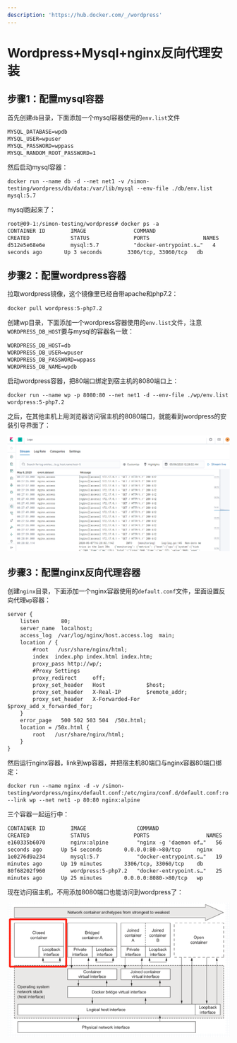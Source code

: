 ```yaml
---
description: 'https://hub.docker.com/_/wordpress'
---
```


# Wordpress+Mysql+nginx反向代理安装

## 步骤1：配置mysql容器

首先创建`db`目录，下面添加一个mysql容器使用的`env.list`文件

```text
MYSQL_DATABASE=wpdb
MYSQL_USER=wpuser
MYSQL_PASSWORD=wppass
MYSQL_RANDOM_ROOT_PASSWORD=1
```

然后启动mysql容器：

```text
docker run --name db -d --net net1 -v /simon-testing/wordpress/db/data:/var/lib/mysql --env-file ./db/env.list mysql:5.7
```

mysql跑起来了：

```text
root@09-1:/simon-testing/wordpress# docker ps -a
CONTAINER ID        IMAGE               COMMAND                  CREATED             STATUS              PORTS                 NAMES
d512e5e68e6e        mysql:5.7           "docker-entrypoint.s…"   4 seconds ago       Up 3 seconds        3306/tcp, 33060/tcp   db
```

## 步骤2：配置wordpress容器

拉取wordpress镜像，这个镜像里已经自带apache和php7.2：

`docker pull wordpress:5-php7.2`

创建wp目录，下面添加一个wordpress容器使用的`env.list`文件，注意`WORDPRESS_DB_HOST`要与mysql的容器名一致：

```text
WORDPRESS_DB_HOST=db
WORDPRESS_DB_USER=wpuser
WORDPRESS_DB_PASSWORD=wppass
WORDPRESS_DB_NAME=wpdb
```

启动wordpress容器，把80端口绑定到宿主机的8080端口上：

```text
docker run --name wp -p 8080:80 --net net1 -d --env-file ./wp/env.list wordpress:5-php7.2
```

之后，在其他主机上用浏览器访问宿主机的8080端口，就能看到wordpress的安装引导界面了：

![](../.gitbook/assets/image%20%289%29.png)

## 步骤3：配置nginx反向代理容器

创建`nginx`目录，下面添加一个nginx容器使用的`default.conf`文件，里面设置反向代理`wp`容器：

```text
server {
    listen       80;
    server_name  localhost;
    access_log  /var/log/nginx/host.access.log  main;
    location / {
        #root   /usr/share/nginx/html;
        index  index.php index.html index.htm;
        proxy_pass http://wp/;
        #Proxy Settings
        proxy_redirect     off;
        proxy_set_header   Host             $host;
        proxy_set_header   X-Real-IP        $remote_addr;
        proxy_set_header   X-Forwarded-For  $proxy_add_x_forwarded_for;
    }
    error_page   500 502 503 504  /50x.html;
    location = /50x.html {
        root   /usr/share/nginx/html;
    }
}
```

然后运行nginx容器，link到wp容器，并把宿主机80端口与nginx容器80端口绑定：

```text
docker run --name nginx -d -v /simon-testing/wordpress/nginx/default.conf:/etc/nginx/conf.d/default.conf:ro --link wp --net net1 -p 80:80 nginx:alpine
```

三个容器一起运行中：

```text
CONTAINER ID        IMAGE                COMMAND                  CREATED             STATUS              PORTS                  NAMES
e160335b6070        nginx:alpine         "nginx -g 'daemon of…"   56 seconds ago      Up 54 seconds       0.0.0.0:80->80/tcp     nginx
1e0276d9a234        mysql:5.7            "docker-entrypoint.s…"   19 minutes ago      Up 19 minutes       3306/tcp, 33060/tcp    db
80f68202f960        wordpress:5-php7.2   "docker-entrypoint.s…"   25 minutes ago      Up 25 minutes       0.0.0.0:8080->80/tcp   wp
```

现在访问宿主机，不用添加8080端口也能访问到wordpress了：

![](../.gitbook/assets/image%20%283%29.png)





